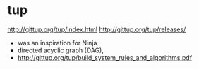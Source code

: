# tup

http://gittup.org/tup/index.html
http://gittup.org/tup/releases/

- was an inspiration for Ninja
- directed acyclic graph (DAG),
- http://gittup.org/tup/build_system_rules_and_algorithms.pdf
